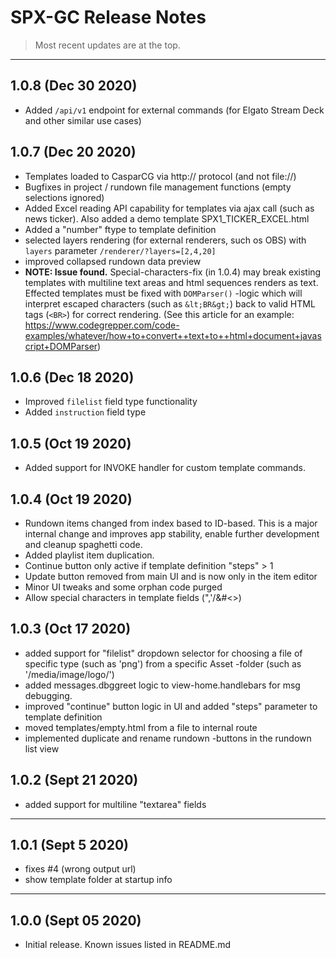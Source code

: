 
# SPX-GC Release Notes
> Most recent updates are at the top.

---
## **1.0.8** (Dec 30 2020)
- Added `/api/v1` endpoint for external commands (for Elgato Stream Deck and other similar use cases)


## **1.0.7** (Dec 20 2020)
- Templates loaded to CasparCG via http:// protocol (and not file://)
- Bugfixes in project / rundown file management functions (empty selections ignored)
- Added Excel reading API capability for templates via ajax call (such as news ticker). Also added a demo template SPX1_TICKER_EXCEL.html
- Added a "number" ftype to template definition
- selected layers rendering (for external renderers, such os OBS) with `layers` parameter `/renderer/?layers=[2,4,20]`
- improved collapsed rundown data preview
- __NOTE: Issue found.__ Special-characters-fix (in 1.0.4) may break existing templates with multiline text areas and html sequences renders as text. Effected templates must be fixed with `DOMParser()` -logic which will interpret escaped characters (such as `&lt;BR&gt;`) back to valid HTML tags (`<BR>`) for correct rendering. (See this article for an example: https://www.codegrepper.com/code-examples/whatever/how+to+convert++text+to++html+document+javascript+DOMParser)

## **1.0.6** (Dec 18 2020)
- Improved `filelist` field type functionality
- Added `instruction` field type

## **1.0.5** (Oct 19 2020)
- Added support for INVOKE handler for custom template commands.

## **1.0.4** (Oct 19 2020)
- Rundown items changed from index based to ID-based. This is a major internal change and improves app stability, enable further development and cleanup spaghetti code.
- Added playlist item duplication.
- Continue button only active if template definition "steps" > 1
- Update button removed from main UI and is now only in the item editor
- Minor UI tweaks and some orphan code purged
- Allow special characters in template fields (",'/\&#<>)

## **1.0.3** (Oct 17 2020)
- added support for "filelist" dropdown selector for choosing a file of specific type (such as 'png') from a specific Asset -folder (such as '/media/image/logo/')
- added messages.dbggreet logic to view-home.handlebars for msg debugging.
- improved "continue" button logic in UI and added "steps" parameter to template definition
- moved templates/empty.html from a file to internal route
- implemented duplicate and rename rundown -buttons in the rundown list view

## **1.0.2** (Sept 21 2020)
- added support for multiline "textarea" fields

---
## **1.0.1** (Sept 5 2020)
- fixes #4 (wrong output url)
- show template folder at startup info

---

## **1.0.0** (Sept 05 2020)
- Initial release. Known issues listed in README.md

